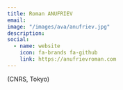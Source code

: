 ```yaml
---
title: Roman ANUFRIEV
email: 
image: "/images/ava/anufriev.jpg"
description:
social:
  - name: website
    icon: fa-brands fa-github
    link: https://anufrievroman.com
---
```


(CNRS, Tokyo)
